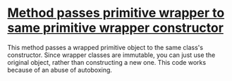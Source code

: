 # [Method passes primitive wrapper to same primitive wrapper constructor](http://fb-contrib.sourceforge.net/bugdescriptions.html#NAB_NEEDLESS_AUTOBOXING_CTOR)

This method passes a wrapped primitive object to the same class's constructor.
			Since wrapper classes are immutable, you can just use the original object, rather
			than constructing a new one. This code works because of an abuse of autoboxing.
